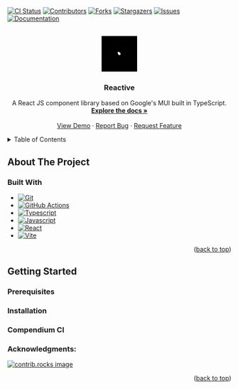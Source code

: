 [![CI Status][ci-shield]][ci-url]
[![Contributors][contributors-shield]][contributors-url]
[![Forks][forks-shield]][forks-url]
[![Stargazers][stars-shield]][stars-url]
[![Issues][issues-shield]][issues-url]
[![Documentation][mkdocs-shield]][docs-url]

<br />
<div align="center">
  <a href="https://github.com/parkermmr/reactive">
    <img src="docs/img/logo.svg" alt="Logo" width="80" height="80" style="filter: invert(1);">
  </a>

  <h3 align="center">Reactive</h3>

  <p align="center">
    A React JS component library based on Google's MUI built in TypeScript.
    <br />
    <a href="https://reactive.pages.io.teampixl.info"><strong>Explore the docs »</strong></a>
    <br />
    <br />
    <a href="https://github.com/parkermmr/reactive">View Demo</a>
    &middot;
    <a href="https://github.com/parkermmr/reactive/issues/new?labels=bug&template=bug-report---.md">Report Bug</a>
    &middot;
    <a href="https://https://github.com/parkermmr/reactive/issues/new?labels=enhancement&template=feature-request---.md">Request Feature</a>
  </p>
</div>

<details>
  <summary>Table of Contents</summary>
  <ol>
    <li>
      <a href="#about-the-project">About The Project</a>
      <ul>
        <li><a href="#built-with">Built With</a></li>
      </ul>
    </li>
    <li>
      <a href="#getting-started">Getting Started</a>
      <ul>
        <li><a href="#prerequisites">Prerequisites</a></li>
        <li><a href="#installation">Installation</a></li>
      </ul>
    </li>
    <li>
      <a href="#usage">Usage</a>
      <ul>
        <li><a href="#compendium-ci">Compendium CI</a></li>
      </ul>
    </li>
    <li><a href="#acknowledgments">Acknowledgments</a></li>
  </ol>
</details>

## About The Project


### Built With

<p align="center">

- [![Git][git-shield]][git-url]
- [![GitHub Actions][github-actions-shield]][github-actions-url]
- [![Typescript][typescript-shield]][typescript-url]
- [![Javascript][javascript-shield]][javascript-url]
- [![React][react-shield]][react-url]
- [![Vite][vite-shield]][vite-url]

</p>
<p align="right">(<a href="#readme-top">back to top</a>)</p>

## Getting Started

### Prerequisites

### Installation

### Compendium CI

### Acknowledgments:

<a href="https://github.com/parkermmr/reactive/graphs/contributors">
  <img src="https://contrib.rocks/image?repo=parkermmr/reactive" alt="contrib.rocks image" />
</a>

<p align="right">(<a href="#readme-top">back to top</a>)</p>


[ci-url]: https://github.com/parkermmr/reactive/actions/workflows/compendium.yml
[contributors-url]: https://github.com/parkermmr/reactive/graphs/contributors
[stars-url]: https://github.com/parkermmr/reactive/stargazers
[forks-url]: https://github.com/parkermmr/reactive/network/members
[issues-url]: https://github.com/parkermmr/reactive/issues
[git-url]: https://git-scm.com/
[docker-url]: https://www.docker.com/
[compendium-url]: https://github.com/parkermmr/compendium
[docs-url]: https://reactive.teampixl.info
[python-url]: https://www.python.org/
[github-actions-url]: https://github.com/features/actions
[typescript-url]: https://www.typescriptlang.org/
[javascript-url]: https://developer.mozilla.org/en-US/docs/Web/JavaScript
[react-url]: https://react.dev/
[vite-url]: https://vite.dev/
[java-url]: https://www.java.com/en/
[maven-url]: https://maven.apache.org/
[gradle-url]: https://gradle.org/


[contributors-shield]: https://img.shields.io/github/contributors/parkermmr/compendium.svg?style=for-the-badge
[ci-shield]: https://img.shields.io/github/actions/workflow/status/parkermmr/compendium/publish.yml?branch=main&style=for-the-badge
[forks-shield]: https://img.shields.io/github/forks/parkermmr/compendium.svg?style=for-the-badge
[stars-shield]: https://img.shields.io/github/stars/parkermmr/compendium.svg?style=for-the-badge
[issues-shield]: https://img.shields.io/github/issues/parkermmr/compendium.svg?style=for-the-badge
[mkdocs-shield]: https://img.shields.io/badge/docs-online-green?style=for-the-badge
[typescript-shield]: https://img.shields.io/badge/TypeScript-3178C6?style=for-the-badge&logo=typescript&logoColor=white
[javascript-shield]: https://img.shields.io/badge/JavaScript-F7DF1E?style=for-the-badge&logo=javascript&logoColor=black
[react-shield]: https://img.shields.io/badge/React-61DAFB?style=for-the-badge&logo=react&logoColor=white
[vite-shield]: https://img.shields.io/badge/Vite-646CFF?style=for-the-badge&logo=vite&logoColor=white
[git-shield]: https://img.shields.io/badge/Git-F05032?style=for-the-badge&logo=Git&logoColor=white
[github-actions-shield]: https://img.shields.io/badge/GitHub%20Actions-2088FF?style=for-the-badge&logo=GitHub%20Actions&logoColor=white
